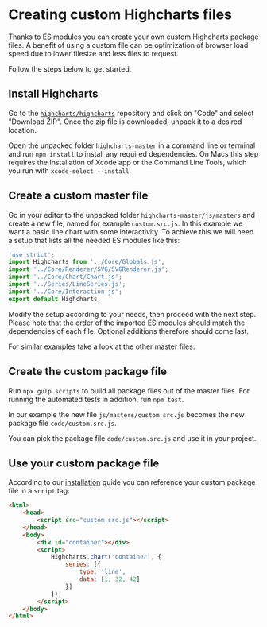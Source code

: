 Creating custom Highcharts files
================================

Thanks to ES modules you can create your own custom Highcharts package files. A
benefit of using a custom file can be optimization of browser load speed due to
lower filesize and less files to request.

Follow the steps below to get started.



Install Highcharts
------------------

Go to the [`highcharts/highcharts`](https://github.com/highcharts/highcharts)
repository and click on "Code" and select "Download ZIP". Once the zip file is
downloaded, unpack it to a desired location.

Open the unpacked folder `highcharts-master` in a command line or terminal and
run `npm install` to install any required dependencies. On Macs this step
requires the Installation of Xcode app or the Command Line Tools, which you run
with `xcode-select --install`.



Create a custom master file
---------------------------

Go in your editor to the unpacked folder `highcharts-master/js/masters` and
create a new file, named for example `custom.src.js`. In this example we want a
basic line chart with some interactivity. To achieve this we will need a setup
that lists all the needed ES modules like this:

```js
'use strict';
import Highcharts from '../Core/Globals.js';
import '../Core/Renderer/SVG/SVGRenderer.js';
import '../Core/Chart/Chart.js';
import '../Series/LineSeries.js';
import '../Core/Interaction.js';
export default Highcharts;
```

Modify the setup according to your needs, then proceed with the next step.
Please note that the order of the imported ES modules should match the
dependencies of each file. Optional additions therefore should come last.

For similar examples take a look at the other master files.



Create the custom package file
------------------------------

Run `npx gulp scripts` to build all package files out of the master files. For 
running the automated tests in addition, run `npm test`.

In our example the new file `js/masters/custom.src.js`
becomes the new package file `code/custom.src.js`.

You can pick the package file `code/custom.src.js` and use it in your project.



Use your custom package file
----------------------------

According to our [installation](./installation.md) guide you can reference your
custom package file in a `script` tag:

```html
<html>
    <head>
        <script src="custom.src.js"></script>
    </head>
    <body>
        <div id="container"></div>
        <script>
            Highcharts.chart('container', {
                series: [{
                    type: 'line',
                    data: [1, 32, 42]
                }]
            });
        </script>
    </body>
</html>
```
